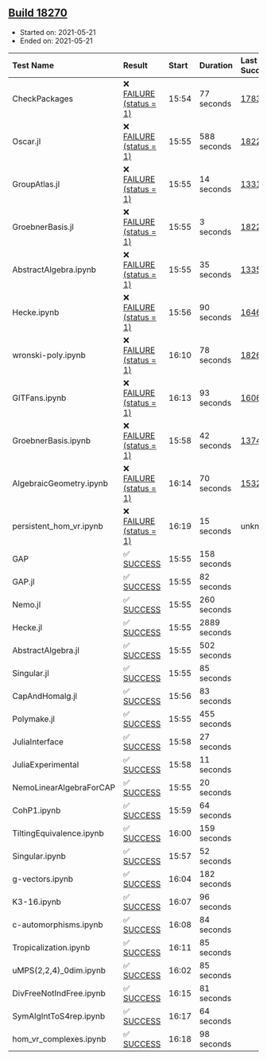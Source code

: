 ## [Build 18270](https://oscarci.mathematik.uni-kl.de/job/oscar/18270/)

* Started on: 2021-05-21
* Ended on: 2021-05-21

| Test Name    | Result | Start | Duration | Last Success | First Failure |
|:-------------|:-------|:------|:---------|:-------------|:--------------|
| CheckPackages | ❌ [FAILURE (status = 1)](https://oscarci.mathematik.uni-kl.de/job/oscar/18270/artifact/logs/build-18270/CheckPackages.log) | 15:54 | 77 seconds | [17832](https://oscarci.mathematik.uni-kl.de/job/oscar/17832/) | [17833](https://oscarci.mathematik.uni-kl.de/job/oscar/17833/) |
| Oscar.jl | ❌ [FAILURE (status = 1)](https://oscarci.mathematik.uni-kl.de/job/oscar/18270/artifact/logs/build-18270/Oscar.jl.log) | 15:55 | 588 seconds | [18228](https://oscarci.mathematik.uni-kl.de/job/oscar/18228/) | [18229](https://oscarci.mathematik.uni-kl.de/job/oscar/18229/) |
| GroupAtlas.jl | ❌ [FAILURE (status = 1)](https://oscarci.mathematik.uni-kl.de/job/oscar/18270/artifact/logs/build-18270/GroupAtlas.jl.log) | 15:55 | 14 seconds | [13311](https://oscarci.mathematik.uni-kl.de/job/oscar/13311/) | [13312](https://oscarci.mathematik.uni-kl.de/job/oscar/13312/) |
| GroebnerBasis.jl | ❌ [FAILURE (status = 1)](https://oscarci.mathematik.uni-kl.de/job/oscar/18270/artifact/logs/build-18270/GroebnerBasis.jl.log) | 15:55 | 3 seconds | [18228](https://oscarci.mathematik.uni-kl.de/job/oscar/18228/) | [18229](https://oscarci.mathematik.uni-kl.de/job/oscar/18229/) |
| AbstractAlgebra.ipynb | ❌ [FAILURE (status = 1)](https://oscarci.mathematik.uni-kl.de/job/oscar/18270/artifact/logs/build-18270/AbstractAlgebra.ipynb.log) | 15:55 | 35 seconds | [13355](https://oscarci.mathematik.uni-kl.de/job/oscar/13355/) | [13356](https://oscarci.mathematik.uni-kl.de/job/oscar/13356/) |
| Hecke.ipynb | ❌ [FAILURE (status = 1)](https://oscarci.mathematik.uni-kl.de/job/oscar/18270/artifact/logs/build-18270/Hecke.ipynb.log) | 15:56 | 90 seconds | [16463](https://oscarci.mathematik.uni-kl.de/job/oscar/16463/) | [16464](https://oscarci.mathematik.uni-kl.de/job/oscar/16464/) |
| wronski-poly.ipynb | ❌ [FAILURE (status = 1)](https://oscarci.mathematik.uni-kl.de/job/oscar/18270/artifact/logs/build-18270/wronski-poly.ipynb.log) | 16:10 | 78 seconds | [18263](https://oscarci.mathematik.uni-kl.de/job/oscar/18263/) | [18264](https://oscarci.mathematik.uni-kl.de/job/oscar/18264/) |
| GITFans.ipynb | ❌ [FAILURE (status = 1)](https://oscarci.mathematik.uni-kl.de/job/oscar/18270/artifact/logs/build-18270/GITFans.ipynb.log) | 16:13 | 93 seconds | [16068](https://oscarci.mathematik.uni-kl.de/job/oscar/16068/) | [16069](https://oscarci.mathematik.uni-kl.de/job/oscar/16069/) |
| GroebnerBasis.ipynb | ❌ [FAILURE (status = 1)](https://oscarci.mathematik.uni-kl.de/job/oscar/18270/artifact/logs/build-18270/GroebnerBasis.ipynb.log) | 15:58 | 42 seconds | [13748](https://oscarci.mathematik.uni-kl.de/job/oscar/13748/) | [13749](https://oscarci.mathematik.uni-kl.de/job/oscar/13749/) |
| AlgebraicGeometry.ipynb | ❌ [FAILURE (status = 1)](https://oscarci.mathematik.uni-kl.de/job/oscar/18270/artifact/logs/build-18270/AlgebraicGeometry.ipynb.log) | 16:14 | 70 seconds | [15322](https://oscarci.mathematik.uni-kl.de/job/oscar/15322/) | [15323](https://oscarci.mathematik.uni-kl.de/job/oscar/15323/) |
| persistent_hom_vr.ipynb | ❌ [FAILURE (status = 1)](https://oscarci.mathematik.uni-kl.de/job/oscar/18270/artifact/logs/build-18270/persistent_hom_vr.ipynb.log) | 16:19 | 15 seconds | unknown | unknown |
| GAP | ✅ [SUCCESS](https://oscarci.mathematik.uni-kl.de/job/oscar/18270/artifact/logs/build-18270/GAP.log) | 15:55 | 158 seconds |  |  |
| GAP.jl | ✅ [SUCCESS](https://oscarci.mathematik.uni-kl.de/job/oscar/18270/artifact/logs/build-18270/GAP.jl.log) | 15:55 | 82 seconds |  |  |
| Nemo.jl | ✅ [SUCCESS](https://oscarci.mathematik.uni-kl.de/job/oscar/18270/artifact/logs/build-18270/Nemo.jl.log) | 15:55 | 260 seconds |  |  |
| Hecke.jl | ✅ [SUCCESS](https://oscarci.mathematik.uni-kl.de/job/oscar/18270/artifact/logs/build-18270/Hecke.jl.log) | 15:55 | 2889 seconds |  |  |
| AbstractAlgebra.jl | ✅ [SUCCESS](https://oscarci.mathematik.uni-kl.de/job/oscar/18270/artifact/logs/build-18270/AbstractAlgebra.jl.log) | 15:55 | 502 seconds |  |  |
| Singular.jl | ✅ [SUCCESS](https://oscarci.mathematik.uni-kl.de/job/oscar/18270/artifact/logs/build-18270/Singular.jl.log) | 15:55 | 85 seconds |  |  |
| CapAndHomalg.jl | ✅ [SUCCESS](https://oscarci.mathematik.uni-kl.de/job/oscar/18270/artifact/logs/build-18270/CapAndHomalg.jl.log) | 15:56 | 83 seconds |  |  |
| Polymake.jl | ✅ [SUCCESS](https://oscarci.mathematik.uni-kl.de/job/oscar/18270/artifact/logs/build-18270/Polymake.jl.log) | 15:55 | 455 seconds |  |  |
| JuliaInterface | ✅ [SUCCESS](https://oscarci.mathematik.uni-kl.de/job/oscar/18270/artifact/logs/build-18270/JuliaInterface.log) | 15:58 | 27 seconds |  |  |
| JuliaExperimental | ✅ [SUCCESS](https://oscarci.mathematik.uni-kl.de/job/oscar/18270/artifact/logs/build-18270/JuliaExperimental.log) | 15:58 | 11 seconds |  |  |
| NemoLinearAlgebraForCAP | ✅ [SUCCESS](https://oscarci.mathematik.uni-kl.de/job/oscar/18270/artifact/logs/build-18270/NemoLinearAlgebraForCAP.log) | 15:55 | 20 seconds |  |  |
| CohP1.ipynb | ✅ [SUCCESS](https://oscarci.mathematik.uni-kl.de/job/oscar/18270/artifact/logs/build-18270/CohP1.ipynb.log) | 15:59 | 64 seconds |  |  |
| TiltingEquivalence.ipynb | ✅ [SUCCESS](https://oscarci.mathematik.uni-kl.de/job/oscar/18270/artifact/logs/build-18270/TiltingEquivalence.ipynb.log) | 16:00 | 159 seconds |  |  |
| Singular.ipynb | ✅ [SUCCESS](https://oscarci.mathematik.uni-kl.de/job/oscar/18270/artifact/logs/build-18270/Singular.ipynb.log) | 15:57 | 52 seconds |  |  |
| g-vectors.ipynb | ✅ [SUCCESS](https://oscarci.mathematik.uni-kl.de/job/oscar/18270/artifact/logs/build-18270/g-vectors.ipynb.log) | 16:04 | 182 seconds |  |  |
| K3-16.ipynb | ✅ [SUCCESS](https://oscarci.mathematik.uni-kl.de/job/oscar/18270/artifact/logs/build-18270/K3-16.ipynb.log) | 16:07 | 96 seconds |  |  |
| c-automorphisms.ipynb | ✅ [SUCCESS](https://oscarci.mathematik.uni-kl.de/job/oscar/18270/artifact/logs/build-18270/c-automorphisms.ipynb.log) | 16:08 | 84 seconds |  |  |
| Tropicalization.ipynb | ✅ [SUCCESS](https://oscarci.mathematik.uni-kl.de/job/oscar/18270/artifact/logs/build-18270/Tropicalization.ipynb.log) | 16:11 | 85 seconds |  |  |
| uMPS(2,2,4)_0dim.ipynb | ✅ [SUCCESS](https://oscarci.mathematik.uni-kl.de/job/oscar/18270/artifact/logs/build-18270/uMPS-2-2-4-_0dim.ipynb.log) | 16:02 | 85 seconds |  |  |
| DivFreeNotIndFree.ipynb | ✅ [SUCCESS](https://oscarci.mathematik.uni-kl.de/job/oscar/18270/artifact/logs/build-18270/DivFreeNotIndFree.ipynb.log) | 16:15 | 81 seconds |  |  |
| SymAlgIntToS4rep.ipynb | ✅ [SUCCESS](https://oscarci.mathematik.uni-kl.de/job/oscar/18270/artifact/logs/build-18270/SymAlgIntToS4rep.ipynb.log) | 16:17 | 64 seconds |  |  |
| hom_vr_complexes.ipynb | ✅ [SUCCESS](https://oscarci.mathematik.uni-kl.de/job/oscar/18270/artifact/logs/build-18270/hom_vr_complexes.ipynb.log) | 16:18 | 98 seconds |  |  |
